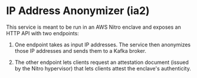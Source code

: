 IP Address Anonymizer (ia2)
===========================

This service is meant to be run in an AWS Nitro enclave and exposes an HTTP API
with two endpoints:

1. One endpoint takes as input IP addresses.  The service then anonymizes those
   IP addresses and sends them to a Kafka broker.

2. The other endpoint lets clients request an attestation document (issued by
   the Nitro hypervisor) that lets clients attest the enclave's authenticity.
